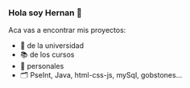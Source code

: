### Hola soy Hernan 👋
Aca vas a encontrar mis proyectos:
- 🏫 de la universidad
- 📚 de los cursos
- 💼 personales
- 🗂 PseInt, Java, html-css-js, mySql, gobstones...
<!--
**Her55/Her55** is a ✨ _special_ ✨ repository because its `README.md` (this file) appears on your GitHub profile.

Here are some ideas to get you started:

- 🔭 I’m currently working on ...
- 🌱 I’m currently learning ...
- 👯 I’m looking to collaborate on ...
- 🤔 I’m looking for help with ...
- 💬 Ask me about ...
- 📫 How to reach me: ...
- 😄 Pronouns: ...
- ⚡ Fun fact: ...
-->
